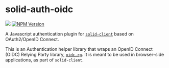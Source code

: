 # solid-auth-oidc
[![](https://img.shields.io/badge/project-Solid-7C4DFF.svg?style=flat)](https://github.com/solid/solid)
[![NPM Version](https://img.shields.io/npm/v/solid-auth-oidc.svg?style=flat)](https://npm.im/solid-auth-oidc)

A Javascript authentication plugin for
[`solid-client`](https://github.com/solid/solid-client) based on OAuth2/OpenID
Connect.

This is an Authentication helper library that wraps an OpenID Connect (OIDC)
Relying Party library, [`oidc-rp`](https://github.com/anvilresearch/oidc-rp).
It is meant to be used in browser-side applications, as part of `solid-client`.
